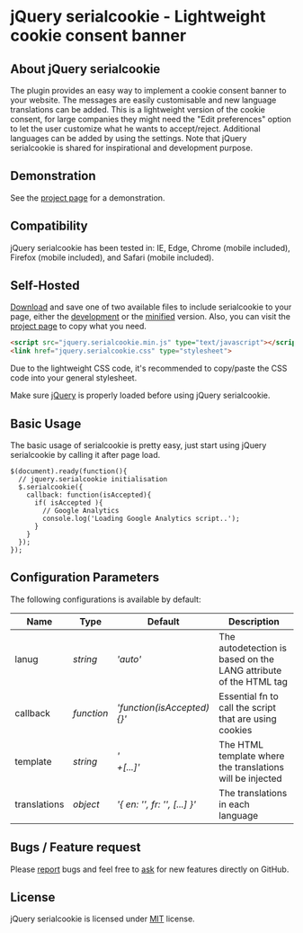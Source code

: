 
# jQuery serialcookie - Lightweight cookie consent banner

## About jQuery serialcookie
The plugin provides an easy way to implement a cookie consent banner to your website. The messages are easily customisable and new language translations can be added. This is a lightweight version of the cookie consent, for large companies they might need the "Edit preferences" option to let the user customize what he wants to accept/reject. Additional languages can be added by using the settings. Note that jQuery serialcookie is shared for inspirational and development purpose.


## Demonstration
See the [project page](https://github.meunierkevin.com/jquery-serialcookie/) for a demonstration.


## Compatibility
jQuery serialcookie has been tested in: IE, Edge, Chrome (mobile included), Firefox (mobile included), and Safari (mobile included).


## Self-Hosted
[Download](https://github.com/kevinmeunier/jquery-serialcookie/archive/master.zip) and save one of two available files to include serialcookie to your page, either the [development](https://github.com/kevinmeunier/jquery-serialcookie/blob/main/dist/jquery.serialcookie.js) or the [minified](https://github.com/kevinmeunier/jquery-serialcookie/blob/main/dist/jquery.serialcookie.min.js) version. Also, you can visit the [project page](https://github.meunierkevin.com/jquery-serialcookie/) to copy what you need.
```HTML
<script src="jquery.serialcookie.min.js" type="text/javascript"></script>
<link href="jquery.serialcookie.css" type="stylesheet">
```
Due to the lightweight CSS code, it's recommended to copy/paste the CSS code into your general stylesheet.

Make sure [jQuery](http://jquery.com) is properly loaded before using jQuery serialcookie. 


## Basic Usage
The basic usage of serialcookie is pretty easy, just start using jQuery serialcookie by calling it after page load.
```JS
$(document).ready(function(){
  // jquery.serialcookie initialisation
  $.serialcookie({
    callback: function(isAccepted){
      if( isAccepted ){
        // Google Analytics
        console.log('Loading Google Analytics script..');
      }
    }
  });
});
```

  
## Configuration Parameters
The following configurations is available by default:

Name               | Type       | Default                             | Description
------------------ | ---------- | ----------------------------------- | -----------
lanug              | *string*   | *'auto'*                            | The autodetection is based on the LANG attribute of the HTML tag
callback           | *function* | *'function(isAccepted){}'*          | Essential fn to call the script that are using cookies
template           | *string*   | *'<div id="serialcookie">+[...]'*   | The HTML template where the translations will be injected
translations       | *object*   | *'{ en: '', fr: '', [...] }'*       | The translations in each language


## Bugs / Feature request
Please [report](http://github.com/kevinmeunier/jquery-serialcookie/issues) bugs and feel free to [ask](http://github.com/kevinmeunier/jquery-serialcookie/issues) for new features directly on GitHub.


## License
jQuery serialcookie is licensed under [MIT](http://www.opensource.org/licenses/mit-license.php) license.

